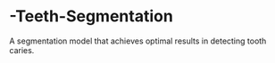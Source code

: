 # -Teeth-Segmentation
A segmentation model that achieves optimal results in detecting tooth caries.
